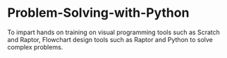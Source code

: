 # Problem-Solving-with-Python
To impart hands on training on visual programming tools such as Scratch and Raptor, Flowchart design tools such as Raptor and Python to solve complex problems.
